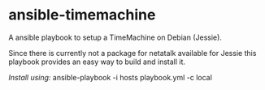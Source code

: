 # ansible-timemachine

A ansible playbook to setup a TimeMachine on Debian (Jessie).

Since there is currently not a package for netatalk available for Jessie this playbook provides an easy way to build and install it.

*Install using:*
ansible-playbook -i hosts playbook.yml -c local
